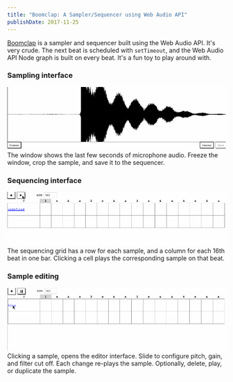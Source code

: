 ```yaml
---
title: "Boomclap: A Sampler/Sequencer using Web Audio API"
publishDate: 2017-11-25
---
```


[Boomclap](https://github.com/jonathanhunsucker/boomclap/) is a sampler and sequencer built using the Web Audio API. It's very crude. The next beat is scheduled with `setTimeout`, and the Web Audio API Node graph is built on every beat. It's a fun toy to play around with. 

### Sampling interface
![Sampling interface](images/boomclap-sampler.gif)
The window shows the last few seconds of microphone audio. Freeze the window, crop the sample, and save it to the sequencer.

### Sequencing interface
![Sequencing interface](images/boomclap-sequencer.gif)
The sequencing grid has a row for each sample, and a column for each 16th beat in one bar. Clicking a cell plays the corresponding sample on that beat.

### Sample editing
![Sample editing interface](images/boomclap-sample-editor.gif)
Clicking a sample, opens the editor interface. Slide to configure pitch, gain, and filter cut off. Each change re-plays the sample. Optionally, delete, play, or duplicate the sample. 
